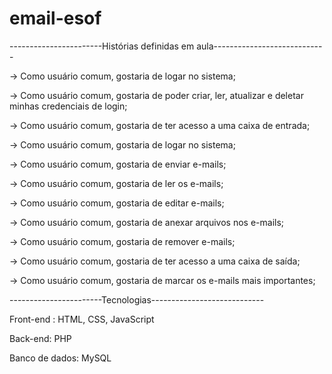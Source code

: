 # email-esof
-----------------------Histórias definidas em aula----------------------------

-> Como usuário comum, gostaria de logar no sistema;

-> Como usuário comum, gostaria de poder criar, ler, atualizar e deletar minhas credenciais de login;

-> Como usuário comum, gostaria de ter acesso a uma caixa de entrada;

-> Como usuário comum, gostaria de logar no sistema;

-> Como usuário comum, gostaria de enviar e-mails;

-> Como usuário comum, gostaria de ler os e-mails;

-> Como usuário comum, gostaria de editar e-mails;

-> Como usuário comum, gostaria de anexar arquivos nos e-mails;

-> Como usuário comum, gostaria de remover e-mails;

-> Como usuário comum, gostaria de ter acesso a uma caixa de saída;

-> Como usuário comum, gostaria de marcar os e-mails mais importantes;

-----------------------Tecnologias----------------------------

Front-end : HTML, CSS, JavaScript

Back-end: PHP

Banco de dados: MySQL

